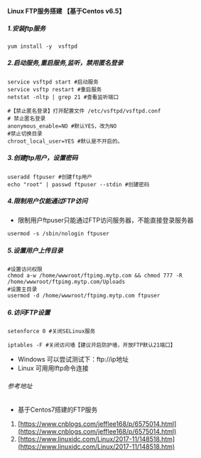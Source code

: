 #### Linux FTP服务搭建 【基于Centos v6.5】
##### 1.安装ftp服务
`yum install -y  vsftpd`

##### 2.启动服务,重启服务,监听，禁用匿名登录
```
service vsftpd start #启动服务
service vsftp restart #重启服务
netstat -nltp | grep 21 #查看监听端口

#【禁止匿名登录】打开配置文件 /etc/vsftpd/vsftpd.conf
# 禁止匿名登录
anonymous_enable=NO #默认YES，改为NO
#禁止切换目录
chroot_local_user=YES #默认是不开启的。
```
##### 3.创建ftp用户，设置密码
```
useradd ftpuser #创建ftp用户
echo "root" | passwd ftpuser --stdin #创建密码
```

#####  4.限制用户仅能通过FTP访问

- 限制用户ftpuser只能通过FTP访问服务器，不能直接登录服务器

`usermod -s /sbin/nologin ftpuser`

##### 5.设置用户上传目录
```
#设置访问权限
chmod a-w /home/wwwroot/ftpimg.mytp.com && chmod 777 -R /home/wwwroot/ftpimg.mytp.com/Uploads
#设置主目录
usermod -d /home/wwwroot/ftpimg.mytp.com ftpuser
```
##### 6.访问FTP设置
`setenforce 0 #关闭SELinux服务`

`iptables -F #关闭访问墙【建议开启防护墙，开放FTP默认21端口】`

- Windows 可以尝试测试下：ftp://ip地址
- Linux 可用用lftp命令连接

###### 参考地址
 
- 基于Centos7搭建的FTP服务
1. [https://www.cnblogs.com/jefflee168/p/6575014.html](https://www.cnblogs.com/jefflee168/p/6575014.html) 
2. [https://www.linuxidc.com/Linux/2017-11/148518.htm](https://www.linuxidc.com/Linux/2017-11/148518.htm)



